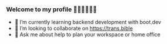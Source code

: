### Welcome to my profile 🙋🏼‍♀️👩🏻‍💻

- 🌱 I’m currently learning backend development with boot.dev 
- 👯 I’m looking to collaborate on https://trans.bible
- 💬 Ask me about help to plan your workspace or home office

<!--
**krogsater/krogsater** is a ✨ _special_ ✨ repository because its `README.md` (this file) appears on your GitHub profile.

Here are some ideas to get you started:

- 🔭 I’m currently working on ...
- 🌱 I’m currently learning ...
- 👯 I’m looking to collaborate on ...
- 🤔 I’m looking for help with ...
- 💬 Ask me about ...
- 📫 How to reach me: ...
- 😄 Pronouns: ...
- ⚡ Fun fact: ...
-->

